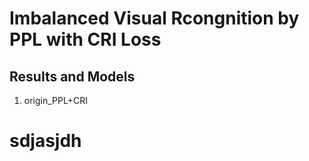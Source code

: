 # Imbalanced Visual Rcongnition by PPL with CRI Loss


## Results and Models
1) origin_PPL+CRI

<h1>sdjasjdh</h1>

